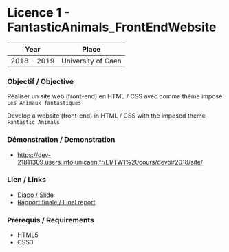 # Licence 1 - FantasticAnimals_FrontEndWebsite

| Year        | Place              |
| ----------- | ------------------ |
| 2018 - 2019 | University of Caen |

### Objectif / Objective

Réaliser un site web (front-end) en HTML / CSS avec comme thème imposé `Les Animaux fantastiques`

Develop a website (front-end) in HTML / CSS with the imposed theme `Fantastic Animals`

### Démonstration / Demonstration

- https://dev-21811309.users.info.unicaen.fr/L1/TW1%20cours/devoir2018/site/

### Lien / Links

- [Diapo / Slide](Diapo.pdf)
- [Rapport finale / Final report](Rapport.pdf)

### Prérequis / Requirements

- HTML5
- CSS3
